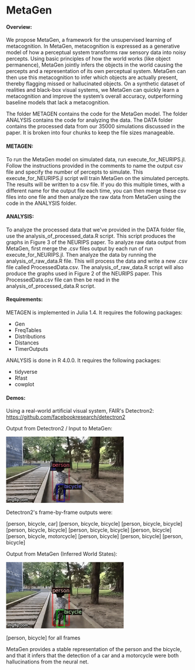 # MetaGen


#### Overview:


We propose MetaGen, a framework for the unsupervised learning of
metacognition. In MetaGen, metacognition is expressed as a generative model of
how a perceptual system transforms raw sensory data into noisy percepts. Using
basic principles of how the world works (like object permanence), MetaGen jointly 
infers the objects in the world causing the percepts and a representation of its own perceptual system. MetaGen can
then use this metacognition to infer which objects are actually present, thereby
flagging missed or hallucinated objects. On a synthetic dataset of realities and
black-box visual systems, we MetaGen can quickly learn a metacognition
and improve the system’s overall accuracy, outperforming baseline models that lack a metacognition.


The folder METAGEN contains the code for the MetaGen model. The folder ANALYSIS contains the code for analyzing the data. The DATA folder contains the processed data from our 35000 simulations discussed in the paper. It is broken into four chunks to keep the file sizes manageable.

#### METAGEN:

To run the MetaGen model on simulated data, run execute_for_NEURIPS.jl. Follow the instructions provided in the comments to name the output csv file and specify the number of percepts to simulate. This execute_for_NEURIPS.jl script will train MetaGen on the simulated percepts. The results will be written to a csv file. If you do this multiple times, with a different name for the output file each time, you can then merge these csv files into one file and then analyze the raw data from MetaGen using the code in the ANALYSIS folder.

#### ANALYSIS:

To analyze the processed data that we've provided in the DATA folder file, use the analysis_of_processed_data.R script. This script produces the graphs in Figure 3 of the NEURIPS paper. To analyze raw data output from MetaGen, first merge the .csv files output by each run of run execute_for_NEURIPS.jl. Then analyze the data by running the analysis_of_raw_data.R file. This will process the data and write a new .csv file called ProcessedData.csv. The analysis_of_raw_data.R script will also produce the graphs used in Figure 2 of the NEURIPS paper. This ProcessedData.csv file can then be read in the analysis_of_processed_data.R script.

#### Requirements:

METAGEN is implemented in Julia 1.4. It requires the following packages:
* Gen
* FreqTables
* Distributions
* Distances
* TimerOutputs

ANALYSIS is done in R 4.0.0. It requires the following packages:
* tidyverse
* Rfast
* cowplot


#### Demos:

Using a real-world artificial visual system, FAIR's Detectron2: https://github.com/facebookresearch/detectron2

Output from Detectron2 / Input to MetaGen:

![Alt text](4b6dw3.gif)

Detectron2's frame-by-frame outputs were:

[person, bicycle, car]
[person, bicycle, bicycle]
[person, bicycle, bicycle]
[person, bicycle, bicycle]
[person, bicycle, bicycle]
[person, bicycle]
[person, bicycle, motorcycle]
[person, bicycle]
[person, bicycle]
[person, bicycle]

Output from MetaGen (Inferred World States):

![Alt text](4ban7x.gif)

[person, bicycle] for all frames

MetaGen provides a stable representation of the person and the bicycle, and that it infers that the detection of a car and a motorcycle were both hallucinations from the neural net.
